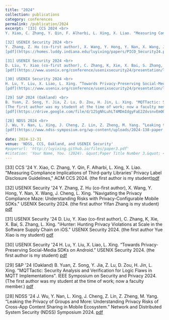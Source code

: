 ```yaml
---
title: "2024"
collection: publications
category: conferences
permalink: /publication/2024
excerpt: '[33] CCS 2024 <br>
Y. Xiao, C. Zhang, Y. Qin, F. Alharbi, L. Xing, X. Liao. "Measuring Compliance Implications of Third-party Libraries’ Privacy Label Disclosure Guidelines," ACM CCS 2024. (the first author is my student)[pdf](https://dl.acm.org/doi/pdf/10.1145/3658644.3670371)<br><br>

[32] USENIX Security 2024 <br>
Y. Zhang, Z. Hu (co-first author), X. Wang, Y. Hong, Y. Nan, X. Wang, J. Cheng, L. Xing. "Navigating the Privacy Compliance Maze: Understanding Risks with Privacy-Configurable Mobile SDKs." USENIX Security 2024. (the first author Yifan Zhang is my student)
[pdf](https://homes.luddy.indiana.edu/luyixing/papers/PICO_Security24.pdf)<br><br>

[31] USENIX Security 2024 <br>
D. Liu, Y. Xiao (co-first author), C. Zhang, K, Xie, X. Bai, S. Zhang, L. Xing. "iHunter: Hunting Privacy Violations at Scale in the Software Supply Chain on iOS." USENIX Security 2024. (the first author Yue Xiao is my student)
[pdf](https://www.usenix.org/conference/usenixsecurity24/presentation/liu-dexin)<br><br>

[30] USENIX Security 2024 <br>
H. Lu, Y. Liu, X. Liao, L. Xing. “Towards Privacy-Preserving Social-Media SDKs on Android.” USENIX Security 2024. (the first author is my student)
[pdf](https://www.usenix.org/conference/usenixsecurity24/presentation/lu-haoran)<br><br>

[29] S&P 2024 (Oakland) <br>
B. Yuan, Z. Song, Y. Jia, Z. Lu, D. Zou, H. Jin, L. Xing. "MQTTactic: Security Analysis and Verification for Logic Flaws in MQTT Implementations​". IEEE Symposium on Security and Privacy 2024.
(The first author was my student at the time of work; now a faculty member.)
[pdf](https://drive.google.com/file/d/12SgNhLuhLT4MDmIdgyFaE2ZdvsnvEmOO/view?usp=sharing)<br><br>

[28] NDSS 2024 <br>
J. Wu, Y. Nan, L. Xing, J. Cheng, Z. Lin, Z. Zheng, M. Yang. “Leaking the Privacy of Groups and More: Understanding Privacy Risks of Cross-App Content Sharing in Mobile Ecosystem.” Network and Distributed System Security (NDSS) Symposium 2024.
[pdf](https://www.ndss-symposium.org/wp-content/uploads/2024-138-paper.pdf)
'
date: 2024-12-31
venue: 'NDSS, CCS, Oakland, and USENIX Security'
#paperurl: 'http://luyixing.github.io/files/paper3.pdf'
#citation: 'Your Name, You. (2024). &quot;Paper Title Number 3.&quot; <i>GitHub Journal of Bugs</i>. 1(3).'
---
```



[33] CCS '24
Y. Xiao, C. Zhang, Y. Qin, F. Alharbi, L. Xing, X. Liao. "Measuring Compliance Implications of Third-party Libraries’ Privacy Label Disclosure Guidelines," ACM CCS 2024. (the first author is my student)[pdf](https://dl.acm.org/doi/pdf/10.1145/3658644.3670371)

[32] USENIX Security '24
Y. Zhang, Z. Hu (co-first author), X. Wang, Y. Hong, Y. Nan, X. Wang, J. Cheng, L. Xing. "Navigating the Privacy Compliance Maze: Understanding Risks with Privacy-Configurable Mobile SDKs." USENIX Security 2024. (the first author Yifan Zhang is my student)
[pdf](https://homes.luddy.indiana.edu/luyixing/papers/PICO_Security24.pdf)

[31] USENIX Security '24
D. Liu, Y. Xiao (co-first author), C. Zhang, K, Xie, X. Bai, S. Zhang, L. Xing. "iHunter: Hunting Privacy Violations at Scale in the Software Supply Chain on iOS." USENIX Security 2024. (the first author Yue Xiao is my student)
[pdf](https://www.usenix.org/conference/usenixsecurity24/presentation/liu-dexin)

[30] USENIX Security '24
H. Lu, Y. Liu, X. Liao, L. Xing. “Towards Privacy-Preserving Social-Media SDKs on Android.” USENIX Security 2024. (the first author is my student)
[pdf](https://www.usenix.org/conference/usenixsecurity24/presentation/lu-haoran)

[29] S&P '24 (Oakland)
B. Yuan, Z. Song, Y. Jia, Z. Lu, D. Zou, H. Jin, L. Xing. "MQTTactic: Security Analysis and Verification for Logic Flaws in MQTT Implementations​". IEEE Symposium on Security and Privacy 2024.
(The first author was my student at the time of work; now a faculty member.)
[pdf](https://drive.google.com/file/d/12SgNhLuhLT4MDmIdgyFaE2ZdvsnvEmOO/view?usp=sharing)

[28] NDSS '24
J. Wu, Y. Nan, L. Xing, J. Cheng, Z. Lin, Z. Zheng, M. Yang. “Leaking the Privacy of Groups and More: Understanding Privacy Risks of Cross-App Content Sharing in Mobile Ecosystem.” Network and Distributed System Security (NDSS) Symposium 2024.
[pdf](https://www.ndss-symposium.org/wp-content/uploads/2024-138-paper.pdf)